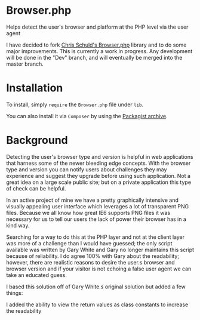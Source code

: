 Browser.php
=============

Helps detect the user's browser and platform at the PHP level via the user agent

I have decided to fork [Chris Schuld's Browser.php](https://github.com/cbschuld/Browser.php) library and to do some major improvements. This is currently a work in progress. Any development will be done in the "Dev" branch, and will eventually be merged into the master branch.


Installation
============

To install, simply `require` the `Browser.php` file under `lib`. 

You can also install it via `Composer` by using the [Packagist archive](https://packagist.org/packages/cbschuld/browser.php).


Background
============

Detecting the user's browser type and version is helpful in web applications that harness some of the newer bleeding edge concepts. With the browser type and version you can notify users about challenges they may experience and suggest they upgrade before using such application. Not a great idea on a large scale public site; but on a private application this type of check can be helpful.

In an active project of mine we have a pretty graphically intensive and visually appealing user interface which leverages a lot of transparent PNG files. Because we all know how great IE6 supports PNG files it was necessary for us to tell our users the lack of power their browser has in a kind way.

Searching for a way to do this at the PHP layer and not at the client layer was more of a challenge than I would have guessed; the only script available was written by Gary White and Gary no longer maintains this script because of reliability. I do agree 100% with Gary about the readability; however, there are realistic reasons to desire the user.s browser and browser version and if your visitor is not echoing a false user agent we can take an educated guess.

I based this solution off of Gary White.s original solution but added a few things:

I added the ability to view the return values as class constants to increase the readability
